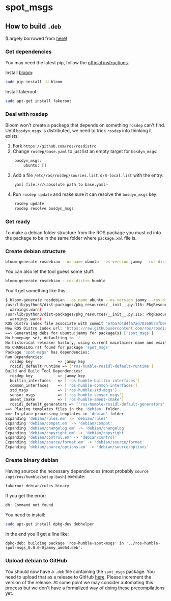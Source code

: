 # spot_msgs

## How to build `.deb`

(Largely borrowed from [here](https://gist.github.com/awesomebytes/196eab972a94dd8fcdd69adfe3bd1152))

### Get dependencies
You may need the latest pip, follow the [official instructions](https://pip.pypa.io/en/stable/installing/).

Install [bloom](http://ros-infrastructure.github.io/bloom/):

```bash
sudo pip install -U bloom
```

Install fakeroot:

```bash
sudo apt-get install fakeroot
```

### Deal with rosdep
Bloom won't create a package that depends on something `rosdep` can't find.  Until `bosdyn_msgs` is distributed, we need to trick `rosdep` into thinking it exists:
1.  Fork `https://github.com/ros/rosdistro`
2.  Change `rosdep/base.yaml` to just list an empty target for `bosdyn_msgs`:

```bash
    bosdyn_msgs:
        ubuntu: []
```
3.  Add a file `/etc/ros/rosdep/sources.list.d/8-local.list` with the entry:

```bash
    yaml file:///<absolute path to base.yaml>
```

4.  Run `rosdep update` and make sure it can resolve the `bosdyn_msgs` key:

```bash
    rosdep update
    rosdep resolve bosdyn_msgs
```

### Get ready

To make a debian folder structure from the ROS package you must cd into
the package to be in the same folder where `package.xml` file is.

### Create debian structure

```bash
bloom-generate rosdebian --os-name ubuntu --os-version jammy --ros-distro humble
```

You can also let the tool guess some stuff:
```bash
bloom-generate rosdebian --ros-distro humble
```

You'll get something like this:

```bash
$ bloom-generate rosdebian --os-name ubuntu --os-version jammy --ros-distro humble
/usr/lib/python3/dist-packages/pkg_resources/__init__.py:116: PkgResourcesDeprecationWarning:  is an invalid version and will not be supported in a future release
  warnings.warn(
/usr/lib/python3/dist-packages/pkg_resources/__init__.py:116: PkgResourcesDeprecationWarning:  is an invalid version and will not be supported in a future release
  warnings.warn(
ROS Distro index file associate with commit 'e7ba7d4d4fa7ad70260b34fb0e03f4b96e6f62bb'
New ROS Distro index url: 'https://raw.githubusercontent.com/ros/rosdistro/e7ba7d4d4fa7ad70260b34fb0e03f4b96e6f62bb/index-v4.yaml'
==> Generating debs for ubuntu:jammy for package(s) ['spot_msgs']
No homepage set, defaulting to ''
No historical releaser history, using current maintainer name and email for each versioned changelog entry.
No CHANGELOG.rst found for package 'spot_msgs'
Package 'spot-msgs' has dependencies:
Run Dependencies:
  rosdep key           => jammy key
  rosidl_default_runtime => ['ros-humble-rosidl-default-runtime']
Build and Build Tool Dependencies:
  rosdep key           => jammy key
  builtin_interfaces   => ['ros-humble-builtin-interfaces']
  common_interfaces    => ['ros-humble-common-interfaces']
  std_msgs             => ['ros-humble-std-msgs']
  sensor_msgs          => ['ros-humble-sensor-msgs']
  ament_cmake          => ['ros-humble-ament-cmake']
  rosidl_default_generators => ['ros-humble-rosidl-default-generators']
==> Placing templates files in the 'debian' folder.
==> In place processing templates in 'debian' folder.
Expanding 'debian/rules.em' -> 'debian/rules'
Expanding 'debian/compat.em' -> 'debian/compat'
Expanding 'debian/changelog.em' -> 'debian/changelog'
Expanding 'debian/copyright.em' -> 'debian/copyright'
Expanding 'debian/control.em' -> 'debian/control'
Expanding 'debian/source/format.em' -> 'debian/source/format'
Expanding 'debian/source/options.em' -> 'debian/source/options'

```

### Create binary debian

Having sourced the necessary dependencies (most probably `source /opt/ros/humble/setup.bash`) execute:

```bash
fakeroot debian/rules binary
```

If you get the error:
```bash
dh: Command not found
```
You need to install:
```bash
sudo apt-get install dpkg-dev debhelper
```

In the end you'll get a line like:

```
dpkg-deb: building package 'ros-humble-spot-msgs' in '../ros-humble-spot-msgs_0.0.0-0jammy_amd64.deb'.
```

### Upload debian to GitHub

You should now have a `.deb` file containing the `spot_msgs` package. You need to upload that as a release to GitHub [here](https://docs.github.com/en/repositories/releasing-projects-on-github/managing-releases-in-a-repository). Please increment the version of the release. At some point we may consider automating this process but we don't have a formalized way of doing these precompilations yet.